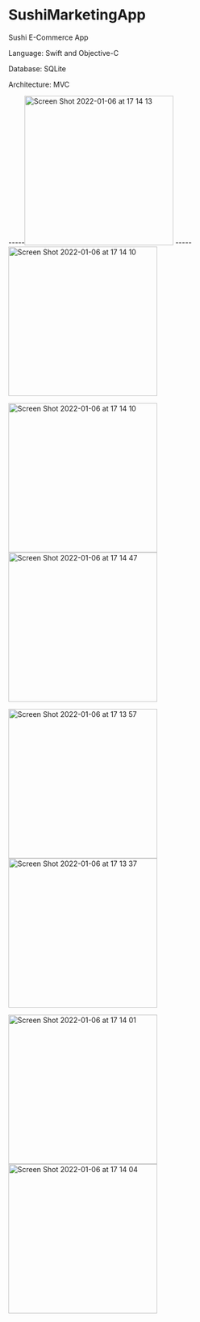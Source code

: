 # SushiMarketingApp

Sushi E-Commerce App


Language:
Swift and
Objective-C

Database:
SQLite

Architecture: MVC


-----<img width="295" alt="Screen Shot 2022-01-06 at 17 14 13" src="https://user-images.githubusercontent.com/83357398/148396284-fc529a48-50bd-491b-9e0a-c700aec71a09.png">  -----  <img width="295" alt="Screen Shot 2022-01-06 at 17 14 10" src="https://user-images.githubusercontent.com/83357398/148396271-928e081d-9a28-4bf6-a741-11f4c893c8fc.png">


<img width="295" alt="Screen Shot 2022-01-06 at 17 14 10" src="https://user-images.githubusercontent.com/83357398/148396319-a0b5f5d8-a055-428f-a851-41f0289e13f7.png"><img width="295" alt="Screen Shot 2022-01-06 at 17 14 47" src="https://user-images.githubusercontent.com/83357398/148396327-4160e485-ea56-4688-bf12-8c1e36da8011.png">


<img width="295" alt="Screen Shot 2022-01-06 at 17 13 57" src="https://user-images.githubusercontent.com/83357398/148396390-51aa4f9a-5ed0-4851-a37f-0c85b1febc77.png"><img width="295" alt="Screen Shot 2022-01-06 at 17 13 37" src="https://user-images.githubusercontent.com/83357398/148396365-ea5a23bb-1128-4365-a2f0-ae791b2d90de.png">

<img width="295" alt="Screen Shot 2022-01-06 at 17 14 01" src="https://user-images.githubusercontent.com/83357398/148396451-67ee5922-2010-4a54-b16f-85a8be437c6c.png"><img width="295" alt="Screen Shot 2022-01-06 at 17 14 04" src="https://user-images.githubusercontent.com/83357398/148396465-e4b49783-83a6-4a19-b93f-a0923e918411.png">
